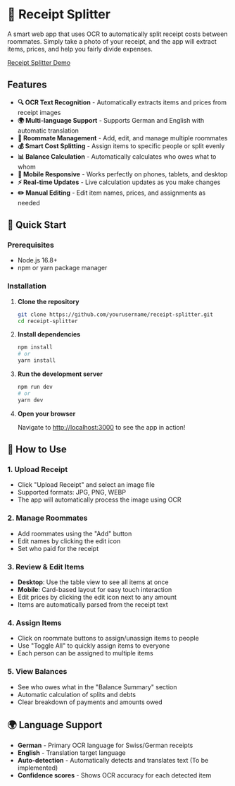 # 🧾 Receipt Splitter

A smart web app that uses OCR to automatically split receipt costs between roommates. Simply take a photo of your receipt, and the app will extract items, prices, and help you fairly divide expenses.

[Receipt Splitter Demo](https://receipt-splitter-henna.vercel.app/)

## Features

- **🔍 OCR Text Recognition** - Automatically extracts items and prices from receipt images
- **🌍 Multi-language Support** - Supports German and English with automatic translation
- **👥 Roommate Management** - Add, edit, and manage multiple roommates
- **💰 Smart Cost Splitting** - Assign items to specific people or split evenly
- **📊 Balance Calculation** - Automatically calculates who owes what to whom
- **📱 Mobile Responsive** - Works perfectly on phones, tablets, and desktop
- **⚡ Real-time Updates** - Live calculation updates as you make changes
- **✏️ Manual Editing** - Edit item names, prices, and assignments as needed

## 🚀 Quick Start

### Prerequisites
- Node.js 16.8+ 
- npm or yarn package manager

### Installation

1. **Clone the repository**
   ```bash
   git clone https://github.com/yourusername/receipt-splitter.git
   cd receipt-splitter
   ```

2. **Install dependencies**
   ```bash
   npm install
   # or
   yarn install
   ```

3. **Run the development server**
   ```bash
   npm run dev
   # or
   yarn dev
   ```

4. **Open your browser**
   
   Navigate to [http://localhost:3000](http://localhost:3000) to see the app in action!

## 📖 How to Use

### 1. Upload Receipt
- Click "Upload Receipt" and select an image file
- Supported formats: JPG, PNG, WEBP
- The app will automatically process the image using OCR

### 2. Manage Roommates
- Add roommates using the "Add" button
- Edit names by clicking the edit icon
- Set who paid for the receipt

### 3. Review & Edit Items
- **Desktop**: Use the table view to see all items at once
- **Mobile**: Card-based layout for easy touch interaction
- Edit prices by clicking the edit icon next to any amount
- Items are automatically parsed from the receipt text

### 4. Assign Items
- Click on roommate buttons to assign/unassign items to people
- Use "Toggle All" to quickly assign items to everyone
- Each person can be assigned to multiple items

### 5. View Balances
- See who owes what in the "Balance Summary" section
- Automatic calculation of splits and debts
- Clear breakdown of payments and amounts owed


## 🌍 Language Support

- **German** - Primary OCR language for Swiss/German receipts
- **English** - Translation target language
- **Auto-detection** - Automatically detects and translates text (To be implemented)
- **Confidence scores** - Shows OCR accuracy for each detected item
